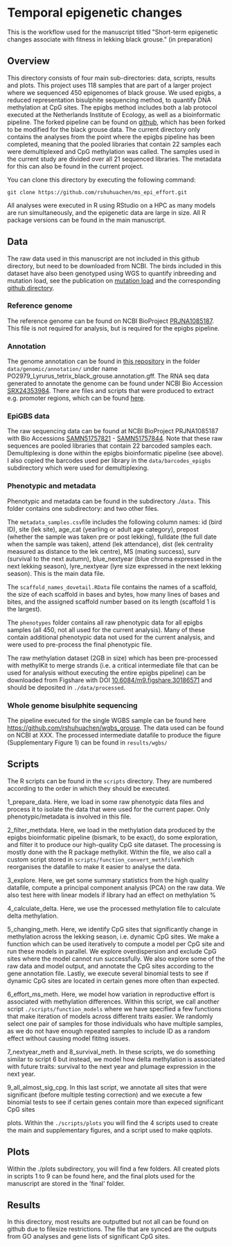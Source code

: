 # Temporal epigenetic changes

This is the workflow used for the manuscript titled "Short-term epigenetic changes associate with fitness in lekking black grouse." (in preparation)

## Overview

This directory consists of four main sub-directories: data, scripts, results and plots. This project uses 118 samples that are part of a larger project where we sequenced 450 epigenomes of black grouse. We used epigbs, a reduced representation bisulphite sequencing method, to quantify DNA methylation at CpG sites. The epigbs method includes both a lab protocol executed at the Netherlands Institute of Ecology, as well as a bioinformatic pipeline. The forked pipeline can be found on [github](https://github.com/rshuhuachen/ms_epigbs_grouse/tree/main), which has been forked to be modified for the black grouse data. The current directory only contains the analyses from the point where the epigbs pipeline has been completed, meaning that the pooled libraries that contain 22 samples each were demultiplexed and CpG methylation was called. The samples used in the current study are divided over all 21 sequenced libraries. The metadata for this can also be found in the current project.

You can clone this directory by executing the following command:

`git clone https://github.com/rshuhuachen/ms_epi_effort.git`

All analyses were executed in R using RStudio on a HPC as many models are run simultaneously, and the epigenetic data are large in size. All R package versions can be found in the main manuscript.

## Data

The raw data used in this manuscript are not included in this github directory, but need to be downloaded from NCBI. The birds included in this dataset have also been genotyped using WGS to quantify inbreeding and mutation load, see the publication on [mutation load](https://www.nature.com/articles/s41559-025-02802-8) and the corresponding [github directory](https://github.com/rshuhuachen/ms_load_grouse/).

### Reference genome

The reference genome can be found on NCBI BioProject [PRJNA1085187](https://www.ncbi.nlm.nih.gov/datasets/genome/?bioproject=PRJNA1085187). This file is not required for analysis, but is required for the epigbs pipeline.

### Annotation

The genome annotation can be found in [this repository](https://github.com/rshuhuachen/ms_load_grouse/) in the folder `data/genomic/annotation/` under name PO2979_Lyrurus_tetrix_black_grouse.annotation.gff. The RNA seq data generated to annotate the genome can be found under NCBI Bio Accession [SRX24353984](https://www.ncbi.nlm.nih.gov/sra/SRX24353984%5Baccn%5D%5D). There are files and scripts that were produced to extract e.g. promoter regions, which can be found [here](https://github.com/rshuhuachen/grouse-annotation.git).

### EpiGBS data

The raw sequencing data can be found at NCBI BioProject PRJNA1085187 with Bio Accessions [SAMN51757821](https://www.ncbi.nlm.nih.gov/biosample/51757821) - [SAMN51757844](https://www.ncbi.nlm.nih.gov/biosample/51757844). Note that these raw sequences are pooled libraries that contain 22 barcoded samples each. Demultiplexing is done within the epigbs bioinformatic pipeline (see above). I also copied the barcodes used per library in the `data/barcodes_epigbs` subdirectory which were used for demultiplexing.

### Phenotypic and metadata

Phenotypic and metadata can be found in the subdirectory ./`data.` This folder contains one subdirectory: and two other files.

The `metadata_samples.csv`file includes the following column names: id (bird ID), site (lek site), age_cat (yearling or adult age category), prepost (whether the sample was taken pre or post lekking), fulldate (the full date when the sample was taken), attend (lek attendance), dist (lek centrality measured as distance to the lek centre), MS (mating success), surv (survival to the next autumn), blue_nextyear (blue chroma expressed in the next lekking season), lyre_nextyear (lyre size expressed in the next lekking season). This is the main data file.

The `scaffold_names_dovetail.RData` file contains the names of a scaffold, the size of each scaffold in bases and bytes, how many lines of bases and bites, and the assigned scaffold number based on its length (scaffold 1 is the largest).

The `phenotypes` folder contains all raw phenotypic data for all epigbs samples (all 450, not all used for the current analysis). Many of these contain additional phenotypic data not used for the current analysis, and were used to pre-process the final phenotypic file.

The raw methylation dataset (2GB in size) which has been pre-processed with methylKit to merge strands (i.e. a critical intermediate file that can be used for analysis without executing the entire epigbs pipeline) can be downloaded from Figshare with DOI [10.6084/m9.figshare.30186571](https://figshare.com/articles/dataset/Raw_methylkit_object_for_pre-lekking_and_post-lekking_samples_from_black_grouse_males/30186571) and should be deposited in `./data/processed`.

### Whole genome bisulphite sequencing

The pipeline executed for the single WGBS sample can be found here <https://github.com/rshuhuachen/wgbs_grouse>. The data used can be found on NCBI at XXX. The processed intermediate datafile to produce the figure (Supplementary Figure 1) can be found in `results/wgbs/`

## Scripts

The R scripts can be found in the `scripts` directory. They are numbered according to the order in which they should be executed.

1_prepare_data. Here, we load in some raw phenotypic data files and process it to isolate the data that were used for the current paper. Only phenotypic/metadata is involved in this file.

2_filter_methdata. Here, we load in the methylation data produced by the epigbs bioinformatic pipeline (bismark, to be exact), do some exploration, and filter it to produce our high-quality CpG site dataset. The processing is mostly done with the R package methylkit. Within the file, we also call a custom script stored in `scripts/function_convert_methfile`which reorganises the datafile to make it easier to analyse the data.

3_explore. Here, we get some summary statistics from the high quality datafile, compute a principal component analysis (PCA) on the raw data. We also test here with linear models if library had an effect on methylation %

4_calculate_delta. Here, we use the processed methylation file to calculate delta methylation.

5_changing_meth. Here, we identify CpG sites that significantly change in methylation across the lekking season, i.e. dynamic CpG sites. We make a function which can be used iteratively to compute a model per CpG site and run these models in parallel. We explore overdispersion and exclude CpG sites where the model cannot run successfully. We also explore some of the raw data and model output, and annotate the CpG sites according to the gene annotation file. Lastly, we execute several binomial tests to see if dynamic CpG sites are located in certain genes more often than expected.

6_effort_ms_meth. Here, we model how variation in reproductive effort is associated with methylation differences. Within this script, we call another script `./scripts/function_models` where we have specified a few functions that make iteration of models across different traits easier. We randomly select one pair of samples for those individuals who have multiple samples, as we do not have enough repeated samples to include ID as a random effect without causing model fititng issues.

7_nextyear_meth and 8_survival_meth. In these scripts, we do something similar to script 6 but instead, we model how delta methylation is associated with future traits: survival to the next year and plumage expression in the next year.

9_all_almost_sig_cpg. In this last script, we annotate all sites that were significant (before multiple testing correction) and we execute a few binomial tests to see if certain genes contain more than expeced significant CpG sites

plots. Within the `./scripts/plots` you will find the 4 scripts used to create the main and supplementary figures, and a script used to make qqplots.

## Plots

Within the ./plots subdirectory, you will find a few folders. All created plots in scripts 1 to 9 can be found here, and the final plots used for the manuscript are stored in the 'final' folder.

## Results

In this directory, most results are outputted but not all can be found on github due to filesize restrictions. The file that are synced are the outputs from GO analyses and gene lists of significant CpG sites.

## 
